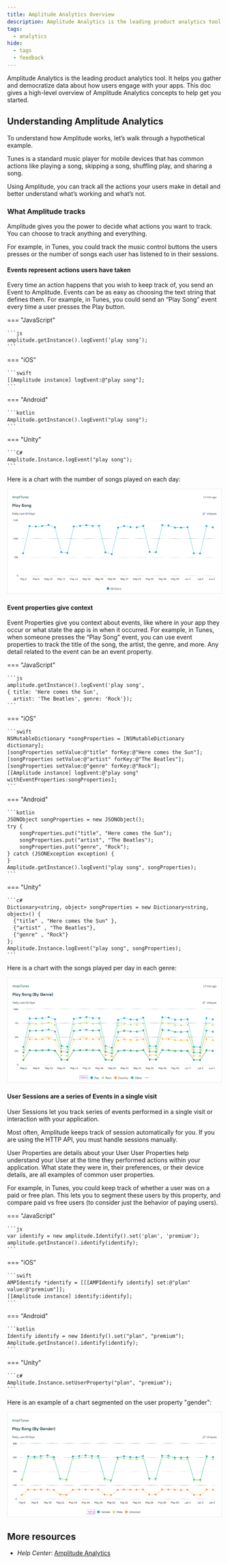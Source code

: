 ```yaml
---
title: Amplitude Analytics Overview
description: Amplitude Analytics is the leading product analytics tool. It helps you gather and democratize data about how users engage with your apps.
tags:
  - analytics
hide:
  - tags
  - feedback
---
```


Amplitude Analytics is the leading product analytics tool. It helps you gather and democratize data about how users engage with your apps.
 This doc gives a high-level overview of Amplitude Analytics concepts to help get you started.

## Understanding Amplitude Analytics

To understand how Amplitude works, let’s walk through a hypothetical example.

Tunes is a standard music player for mobile devices that has common actions like playing a song, skipping a song, shuffling play, and sharing a song.

Using Amplitude, you can track all the actions your users make in detail and better understand what’s working and what’s not.

### What Amplitude tracks

Amplitude gives you the power to decide what actions you want to track. You can choose to track anything and everything.

For example, in Tunes, you could track the music control buttons the users presses or the number of songs each user has listened to in their sessions.

#### Events represent actions users have taken

Every time an action happens that you wish to keep track of, you send an Event to Amplitude. Events can be as easy as choosing the text string that defines them.
For example, in Tunes, you could send an “Play Song” event every time a user presses the Play button.

=== "JavaScript"

    ```js
    amplitude.getInstance().logEvent(‘play song’);
    ```

=== "iOS"

    ```swift
    [[Amplitude instance] logEvent:@"play song"];
    ```

=== "Android"

    ```kotlin
    Amplitude.getInstance().logEvent("play song");
    ```

=== "Unity"

    ```C#
    Amplitude.Instance.logEvent("play song");
    ```

Here is a chart with the number of songs played on each day:

![An example chart showing songs the number of songs played on each day](../assets/images/analytics-chart-songs-played.png)

#### Event properties give context

Event Properties give you context about events, like where in your app they occur or what state the app is in when it occurred.
For example, in Tunes, when someone presses the “Play Song” event, you can use event properties to track the
 title of the song, the artist, the genre, and more. Any detail related to the event can be an event property.

=== "JavaScript"

    ```js
    amplitude.getInstance().logEvent('play song',
    { title: 'Here comes the Sun',
      artist: 'The Beatles', genre: 'Rock'});
    ```

=== "iOS"

    ```swift
    NSMutableDictionary *songProperties = [NSMutableDictionary dictionary];
    [songProperties setValue:@"title" forKey:@"Here comes the Sun"];
    [songProperties setValue:@"artist" forKey:@"The Beatles"];
    [songProperties setValue:@"genre" forKey:@"Rock"];
    [[Amplitude instance] logEvent:@"play song" withEventProperties:songProperties];
    ```

=== "Android"

    ```kotlin
    JSONObject songProperties = new JSONObject();
    try {
        songProperties.put("title", "Here comes the Sun");
        songProperties.put("artist", "The Beatles");
        songProperties.put("genre", "Rock");
    } catch (JSONException exception) {
    }
    Amplitude.getInstance().logEvent("play song", songProperties);
    ```

=== "Unity"

    ```c#
    Dictionary<string, object> songProperties = new Dictionary<string, object>() {
      {"title" , "Here comes the Sun" },
      {"artist" , "The Beatles"},
      {"genre" , "Rock"}
    };
    Amplitude.Instance.logEvent("play song", songProperties);
    ```

Here is a chart with the songs played per day in each genre:

![An example chart of songs played per day in each genre](../assets/images/analytics-chart-songs-played-by-genre.png)

#### User Sessions are a series of Events in a single visit

User Sessions let you track series of events performed in a single visit or interaction with your application.

Most often, Amplitude keeps track of session automatically for you. If you are using the HTTP API, you must handle sessions manually.

User Properties are details about your User
User Properties help understand your User at the time they performed actions within your application.
 What state they were in, their preferences, or their device details, are all examples of common user properties.

For example, in Tunes, you could keep track of whether a user was on a paid or free plan.
 This lets you to segment these users by this property, and compare paid vs free users (to consider just the behavior of paying users).

=== "JavaScript"

    ```js
    var identify = new amplitude.Identify().set('plan', 'premium');
    amplitude.getInstance().identify(identify);
    ```

=== "iOS"

    ```swift
    AMPIdentify *identify = [[[AMPIdentify identify] set:@"plan" value:@"premium"]];
    [[Amplitude instance] identify:identify];
    ```

=== "Android"

    ```kotlin
    Identify identify = new Identify().set("plan", "premium");
    Amplitude.getInstance().identify(identify);
    ```

=== "Unity"

    ```c#
    Amplitude.Instance.setUserProperty("plan", "premium");
    ```

Here is an example of a chart segmented on the user property "gender":

![An example chart that's segmented by the user property "gender"](../asssets/images/../../assets/images/analytics-chart-songs-played-by-gender.png)

## More resources

- *Help Center*: [Amplitude Analytics](https://help.amplitude.com/hc/en-us/categories/360006505092-Amplitude-Analytics)
